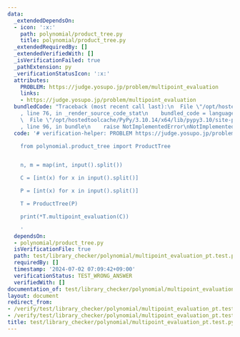```yaml
---
data:
  _extendedDependsOn:
  - icon: ':x:'
    path: polynomial/product_tree.py
    title: polynomial/product_tree.py
  _extendedRequiredBy: []
  _extendedVerifiedWith: []
  _isVerificationFailed: true
  _pathExtension: py
  _verificationStatusIcon: ':x:'
  attributes:
    PROBLEM: https://judge.yosupo.jp/problem/multipoint_evaluation
    links:
    - https://judge.yosupo.jp/problem/multipoint_evaluation
  bundledCode: "Traceback (most recent call last):\n  File \"/opt/hostedtoolcache/PyPy/3.10.14/x64/lib/pypy3.10/site-packages/onlinejudge_verify/documentation/build.py\"\
    , line 76, in _render_source_code_stat\n    bundled_code = language.bundle(\n\
    \  File \"/opt/hostedtoolcache/PyPy/3.10.14/x64/lib/pypy3.10/site-packages/onlinejudge_verify/languages/python.py\"\
    , line 96, in bundle\n    raise NotImplementedError\nNotImplementedError\n"
  code: '# verification-helper: PROBLEM https://judge.yosupo.jp/problem/multipoint_evaluation

    from polynomial.product_tree import ProductTree


    n, m = map(int, input().split())

    C = [int(x) for x in input().split()]

    P = [int(x) for x in input().split()]

    T = ProductTree(P)

    print(*T.multipoint_evaluation(C))

    '
  dependsOn:
  - polynomial/product_tree.py
  isVerificationFile: true
  path: test/library_checker/polynomial/multipoint_evaluation_pt.test.py
  requiredBy: []
  timestamp: '2024-07-02 07:09:42+09:00'
  verificationStatus: TEST_WRONG_ANSWER
  verifiedWith: []
documentation_of: test/library_checker/polynomial/multipoint_evaluation_pt.test.py
layout: document
redirect_from:
- /verify/test/library_checker/polynomial/multipoint_evaluation_pt.test.py
- /verify/test/library_checker/polynomial/multipoint_evaluation_pt.test.py.html
title: test/library_checker/polynomial/multipoint_evaluation_pt.test.py
---
```

